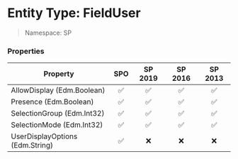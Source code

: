 # Entity Type: FieldUser

> Namespace: SP

### Properties

Property | SPO | SP 2019 | SP 2016 | SP 2013
----------|:---:|:-------:|:-------:|:-------:
AllowDisplay (Edm.Boolean) | ✅ | ✅ | ✅ | ✅
Presence (Edm.Boolean) | ✅ | ✅ | ✅ | ✅
SelectionGroup (Edm.Int32) | ✅ | ✅ | ✅ | ✅
SelectionMode (Edm.Int32) | ✅ | ✅ | ✅ | ✅
UserDisplayOptions (Edm.String) | ✅ | ❌ | ❌ | ❌